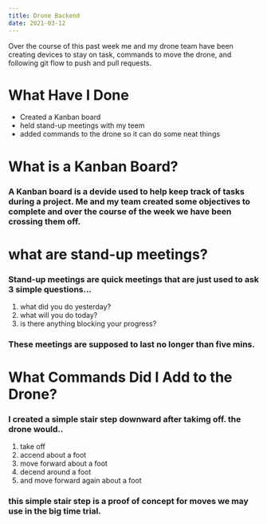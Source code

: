 ```yaml
---
title: Drone Backend
date: 2021-03-12
---
```


Over the course of this past week me and my drone team have been creating devices to stay on task, commands to move the drone, and following git flow to push and pull requests.

<h1>
  What Have I Done
</h1>

* Created a Kanban board
* held stand-up meetings with my teem
* added commands to the drone so it can do some neat things

<h1>
   What is a Kanban Board?
</h1>

<h3> 
  A Kanban board is a devide used to help keep track of tasks during a project. Me and my team created some objectives to complete and over the course of the week we       have been crossing them off. 
</h3>

<h1>
  what are stand-up meetings?
</h1>

<h3>
  Stand-up meetings are quick meetings that are just used to ask 3 simple questions...
</h3>

1. what did you do yesterday?
2. what will you do today?
3. is there anything blocking your progress?

<h3>
  These meetings are supposed to last no longer than five mins.
</h3>

<h1>
  What Commands Did I Add to the Drone?
</h1>

<h3>
  I created a simple stair step downward after takimg off. the drone would..
</h3>

1. take off
2. accend about a foot
3. move forward about a foot
4. decend around a foot
5. and move forward again about a foot
<h3>
  this simple stair step is a proof of concept for moves we may use in the big time trial.
</h3>
